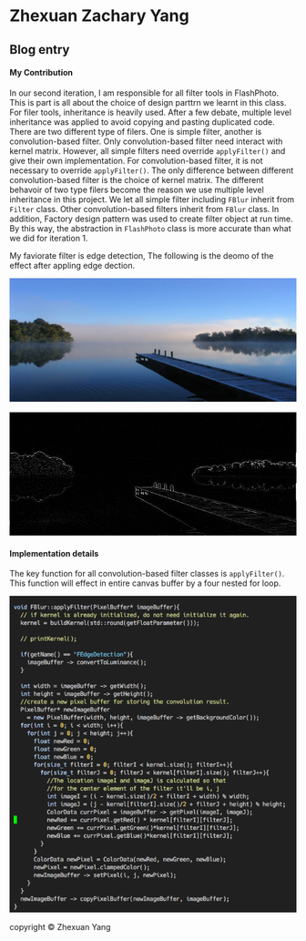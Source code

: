 # Zhexuan Zachary Yang #

## Blog entry ##

#### My Contribution ####
In our second iteration, I am responsible for all filter tools in FlashPhoto. This is part is all about the choice of design parttrn we learnt in this class. 
For filer tools, inheritance is heavily used. After a few debate, multiple level inheritance was applied to avoid copying and pasting duplicated code. There are two different
type of filers. One is simple filter, another is convolution-based filter. Only convolution-based filter need interact with kernel matrix. However, all simple filters need 
override `applyFilter()` and give their own implementation. For convolution-based filter, it is not necessary to override `applyFilter()`. The only difference between different convolution-based filter is the choice of kernel matrix.  The different behavoir of two type filers become the reason we use multiple level inheritance in this project. We let
all simple filter including `FBlur` inherit from `Filter` class. Other convolution-based filters inherit from `FBlur` class.
In addition, Factory design pattern was used to create filter object at run time. By this way, the abstraction in `FlashPhoto` class is more accurate than what we did for iteration 1.

My faviorate filter is edge detection, The following is the deomo of the effect after appling edge dection. 

![Original](water.jpg)

![Edge Detection](edge.png)


#### Implementation details ####

The key function for all convolution-based filter classes is `applyFilter()`. This function will effect in entire canvas buffer by a four nested for loop. 

![applyFilter()](apply.png)

copyright &copy; Zhexuan Yang
